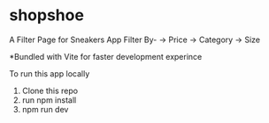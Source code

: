 # shopshoe

A Filter Page for Sneakers App 
Filter By-
 -> Price
 -> Category
 -> Size
 
*Bundled with Vite for faster development experince

 To run this app locally  
 1. Clone this repo
 2. run npm install
 3. npm run dev
